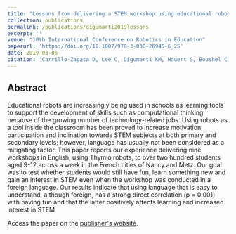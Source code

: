 ```yaml
---
title: "Lessons from delivering a STEM workshop using educational robots given language limitations"
collection: publications
permalink: /publications/digumarti2019lessons
excerpt: ''
venue: "10th International Conference on Robotics in Education"
paperurl: 'https://doi.org/10.1007/978-3-030-26945-6_25'
date: 2019-03-06
citation: 'Carrillo-Zapata D, Lee C, Digumarti KM, Hauert S, Boushel C. Lessons from delivering a STEM workshop using educational robots given language limitations. In: Merdan M., Lepuschitz W., Koppensteiner G., Balogh R., Obdržálek D. (eds) Robotics in Education. RiE 2019. Advances in Intelligent Systems and Computing, vol 1023. Springer, Cham.'
---
```


## Abstract
Educational robots are increasingly being used in schools as learning tools to support the development of skills such as computational thinking because of the growing number of technology-related jobs. Using robots as a tool inside the classroom has been proved to increase motivation, participation and inclination towards STEM subjects at both primary and secondary levels; however, language has usually not been considered as a mitigating factor. This paper reports our experience delivering nine workshops in English, using Thymio robots, to over two hundred students aged 9-12 across a week in the French cities of Nancy and Metz. Our goal was to test whether students would still have fun, learn something new and gain an interest in STEM even when the workshop was conducted in a foreign language. Our results indicate that using language that is easy to understand, although foreign, has a strong direct correlation (p = 0.001) with having fun and that the latter positively affects learning and increased interest in STEM

Access the paper on the [publisher's website](https://link.springer.com/chapter/10.1007/978-3-030-26945-6_25).
